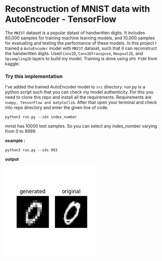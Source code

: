 # Reconstruction of MNIST data with AutoEncoder - TensorFlow

The `MNIST` dataset is a popular datast of handwritten digits. It includes 60,000 samples for training machine learning models, and 10,000 samples for evaluating and testing the performance of these models. In this project I trained a `AutoEncoder` model with `MNIST` dataset, such that it can reconstruct the handwritten digits. Used `Conv2D`, `Conv2DTranspose`, `Maxpool2D`, and `Upsampling2D` layers to build my model. Training is done using `GPU P100` from kaggle.

### Try this implementation

I've added the trained AutoEncoder model to `src` directory. run.py is a python script such that you can check my model authenticity. For this you need to clone this repo and install all the requirements. Requirements are `numpy, TensorFlow and matplotlib`. After that open your terminal and check into repo directory and enter the given line of code.

```
python3 run.py --idx index_number
```
mnist has 10000 test samples. So you can select any index_number varying from 0 to 9999.

**example :**

```
python3 run.py --idx 993
```
**output**

![sample](src/Figure_1.png)

